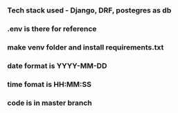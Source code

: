 ### Tech stack used - Django, DRF, postegres as db
### .env is there for reference
### make venv folder and install requirements.txt
### date format is YYYY-MM-DD
### time fomat is HH:MM:SS
### code is in master branch
